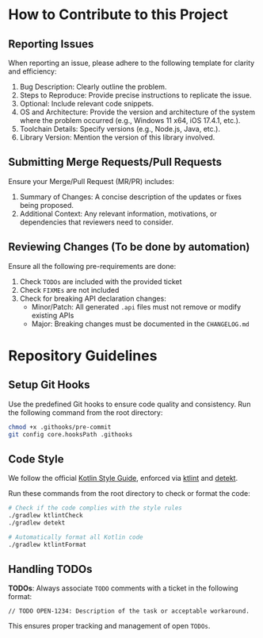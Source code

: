 # How to Contribute to this Project

## Reporting Issues

When reporting an issue, please adhere to the following template for clarity and efficiency:
1. Bug Description: Clearly outline the problem.
2. Steps to Reproduce: Provide precise instructions to replicate the issue.
3. Optional: Include relevant code snippets.
4. OS and Architecture: Provide the version and architecture of the system where the problem occurred (e.g., Windows 11 x64, iOS 17.4.1, etc.).
5. Toolchain Details: Specify versions (e.g., Node.js, Java, etc.).
6. Library Version: Mention the version of this library involved.

## Submitting Merge Requests/Pull Requests

Ensure your Merge/Pull Request (MR/PR) includes:
1. Summary of Changes: A concise description of the updates or fixes being proposed.
2. Additional Context: Any relevant information, motivations, or dependencies that reviewers need to consider.

## Reviewing Changes (To be done by automation)

Ensure all the following pre-requirements are done:
1. Check `TODOs` are included with the provided ticket
2. Check `FIXMEs` are not included
3. Check for breaking API declaration changes:
   - Minor/Patch: All generated `.api` files must not remove or modify existing APIs
   - Major: Breaking changes must be documented in the `CHANGELOG.md`

# Repository Guidelines

## Setup Git Hooks

Use the predefined Git hooks to ensure code quality and consistency. Run the following command from the root directory:

```sh
chmod +x .githooks/pre-commit
git config core.hooksPath .githooks
````

## Code Style

We follow the official [Kotlin Style Guide](https://kotlinlang.org/docs/coding-conventions.html), enforced via [ktlint](https://github.com/pinterest/ktlint) and [detekt](https://github.com/detekt/detekt).

Run these commands from the root directory to check or format the code:

```sh
# Check if the code complies with the style rules
./gradlew ktlintCheck
./gradlew detekt

# Automatically format all Kotlin code
./gradlew ktlintFormat
```

## Handling TODOs

**TODOs**: Always associate `TODO` comments with a ticket in the following format:

`// TODO OPEN-1234: Description of the task or acceptable workaround.`

This ensures proper tracking and management of open `TODOs`.